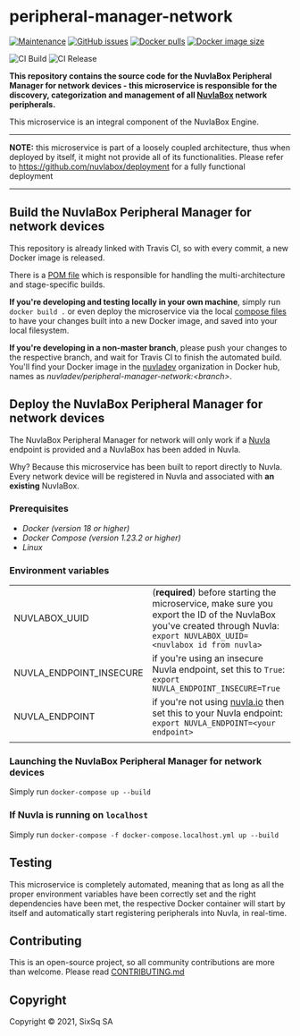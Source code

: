 # peripheral-manager-network


[![Maintenance](https://img.shields.io/badge/Maintained%3F-yes-green.svg?style=for-the-badge)](https://github.com/nuvlabox/peripheral-manager-network/graphs/commit-activity)
[![GitHub issues](https://img.shields.io/github/issues/nuvlabox/peripheral-manager-network?style=for-the-badge&logo=github&logoColor=white)](https://GitHub.com/nuvlabox/peripheral-manager-network/issues/)
[![Docker pulls](https://img.shields.io/docker/pulls/nuvlabox/peripheral-manager-network?style=for-the-badge&logo=Docker&logoColor=white)](https://cloud.docker.com/u/nuvlabox/repository/docker/nuvlabox/peripheral-manager-network)
[![Docker image size](https://img.shields.io/microbadger/image-size/nuvlabox/peripheral-manager-network?style=for-the-badge&logo=docker&logoColor=white)](https://cloud.docker.com/u/nuvlabox/repository/docker/nuvlabox/peripheral-manager-network)


![CI Build](https://github.com/nuvlabox/peripheral-manager-network/actions/workflows/main.yml/badge.svg)
![CI Release](https://github.com/nuvlabox/peripheral-manager-network/actions/workflows/release.yml/badge.svg)


**This repository contains the source code for the NuvlaBox Peripheral Manager for network devices - this microservice is responsible for the discovery, categorization and management of all [NuvlaBox](https://sixsq.com/products-and-services/nuvlabox/overview) network peripherals.**

This microservice is an integral component of the NuvlaBox Engine.


---

**NOTE:** this microservice is part of a loosely coupled architecture, thus when deployed by itself, it might not provide all of its functionalities. Please refer to https://github.com/nuvlabox/deployment for a fully functional deployment

---

## Build the NuvlaBox Peripheral Manager for network devices

This repository is already linked with Travis CI, so with every commit, a new Docker image is released. 

There is a [POM file](pom.xml) which is responsible for handling the multi-architecture and stage-specific builds.

**If you're developing and testing locally in your own machine**, simply run `docker build .` or even deploy the microservice via the local [compose files](docker-compose.yml) to have your changes built into a new Docker image, and saved into your local filesystem.

**If you're developing in a non-master branch**, please push your changes to the respective branch, and wait for Travis CI to finish the automated build. You'll find your Docker image in the [nuvladev](https://hub.docker.com/u/nuvladev) organization in Docker hub, names as _nuvladev/peripheral-manager-network:\<branch\>_.

## Deploy the NuvlaBox Peripheral Manager for network devices

The NuvlaBox Peripheral Manager for network will only work if a [Nuvla](https://github.com/nuvla/deployment) endpoint is provided and a NuvlaBox has been added in Nuvla.

Why? Because this microservice has been built to report directly to Nuvla. Every network device will be registered in Nuvla and associated with **an existing** NuvlaBox.

### Prerequisites 

 - *Docker (version 18 or higher)*
 - *Docker Compose (version 1.23.2 or higher)*
 - *Linux*

### Environment variables

|                          	|                                                                                                                                                       	|
|-------------------------	|------------------------------------------------------------------------------------------------------------------------------------------------------	|
|           NUVLABOX_UUID 	| (**required**) before starting the microservice, make sure you export the ID of the NuvlaBox you've created through Nuvla: `export NUVLABOX_UUID=<nuvlabox id from nuvla>` 	|
| NUVLA_ENDPOINT_INSECURE 	| if you're using an insecure Nuvla endpoint, set this to `True`: `export NUVLA_ENDPOINT_INSECURE=True`                                                	|
|          NUVLA_ENDPOINT 	| if you're not using [nuvla.io](https://nuvla.io) then set this to your Nuvla endpoint: `export NUVLA_ENDPOINT=<your endpoint>`                                      	|
| | |

### Launching the NuvlaBox Peripheral Manager for network devices

Simply run `docker-compose up --build`

### If Nuvla is running on `localhost`

Simply run `docker-compose -f docker-compose.localhost.yml up --build`

## Testing 

This microservice is completely automated, meaning that as long as all the proper environment variables have been correctly set and the right dependencies have been met, the respective Docker container will start by itself and automatically start registering peripherals into Nuvla, in real-time.

## Contributing

This is an open-source project, so all community contributions are more than welcome. Please read [CONTRIBUTING.md](CONTRIBUTING.md)
 
## Copyright

Copyright &copy; 2021, SixSq SA
